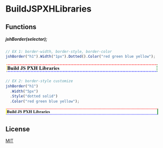 # BuildJSPXHLibraries

## Functions
##### jshBorder(selector);
```javascript
// EX 1: border-width, border-style, border-color
jshBorder("h1").Width("1px").Dotted().Color("red green blue yellow");
```

![EX 1](./assets/imgs/borders/ex1.PNG)

```javascript
// EX 2: border-style customize
jshBorder("h1")
  .Width("5px")
  .Style("dotted solid")
  .Color("red green blue yellow");
```

![EX 1](./assets/imgs/borders/ex2.PNG)

## License

[MIT](https://choosealicense.com/licenses/mit/)
